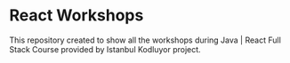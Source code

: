 # React Workshops

This repository created to show all the workshops during Java | React Full Stack Course provided by Istanbul Kodluyor project.
